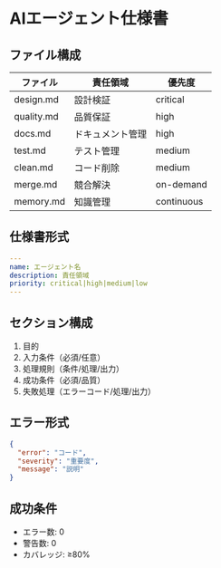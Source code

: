 # AIエージェント仕様書

## ファイル構成

| ファイル   | 責任領域         | 優先度     |
| ---------- | ---------------- | ---------- |
| design.md  | 設計検証         | critical   |
| quality.md | 品質保証         | high       |
| docs.md    | ドキュメント管理 | high       |
| test.md    | テスト管理       | medium     |
| clean.md   | コード削除       | medium     |
| merge.md   | 競合解決         | on-demand  |
| memory.md  | 知識管理         | continuous |

## 仕様書形式

```yaml
---
name: エージェント名
description: 責任領域
priority: critical|high|medium|low
---
```

## セクション構成

1. 目的
2. 入力条件（必須/任意）
3. 処理規則（条件/処理/出力）
4. 成功条件（必須/品質）
5. 失敗処理（エラーコード/処理/出力）

## エラー形式

```json
{
  "error": "コード",
  "severity": "重要度",
  "message": "説明"
}
```

## 成功条件

- エラー数: 0
- 警告数: 0
- カバレッジ: ≥80%
